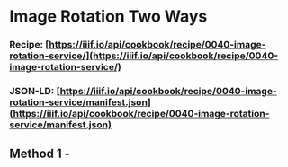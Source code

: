 # Image Rotation Two Ways
### Recipe: [https://iiif.io/api/cookbook/recipe/0040-image-rotation-service/](https://iiif.io/api/cookbook/recipe/0040-image-rotation-service/)
### JSON-LD: [https://iiif.io/api/cookbook/recipe/0040-image-rotation-service/manifest.json](https://iiif.io/api/cookbook/recipe/0040-image-rotation-service/manifest.json)

## Method 1 - 
